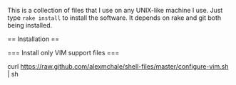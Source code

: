 This is a collection of files that I use on any UNIX-like machine I use. Just
type `rake install` to install the software. It depends on rake and git both
being installed.

== Installation ==

=== Install only VIM support files ===

curl https://raw.github.com/alexmchale/shell-files/master/configure-vim.sh | sh
